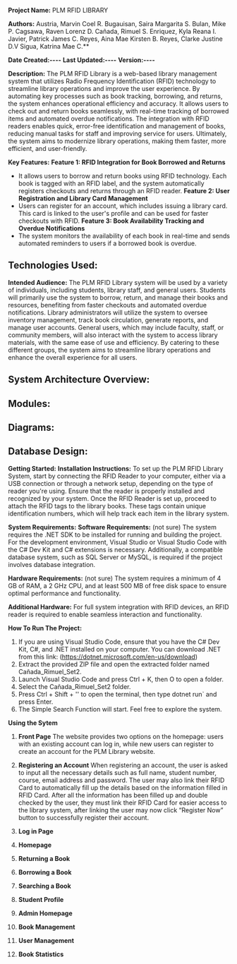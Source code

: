 **Project Name:** PLM RFID LIBRARY

**Authors:** 
          Austria, Marvin Coel R.
          Bugauisan, Saira Margarita S.
          Bulan, Mike P.
          Cagsawa, Raven Lorenz D.
          Cañada, Rimuel S.
          Enriquez, Kyla Reana I.
          Javier, Patrick James C.
          Reyes, Aina Mae Kirsten B.
          Reyes, Clarke Justine D.V
          Sigua, Katrina Mae C.**

**Date Created:----**
**Last Updated:----**
**Version:----**

**Description:** 
The PLM RFID Library is a web-based library management system that utilizes Radio Frequency Identification (RFID) technology to streamline library operations and improve the user experience.
By automating key processes such as book tracking, borrowing, and returns, the system enhances operational efficiency and accuracy. It allows users to check out and return books seamlessly, with
real-time tracking of borrowed items and automated overdue notifications. The integration with RFID readers enables quick, error-free identification and management of books, reducing manual tasks
for staff and improving service for users. Ultimately, the system aims to modernize library operations, making them faster, more efficient, and user-friendly.

**Key Features:**
**Feature 1: RFID Integration for Book Borrowed and Returns**
  - It allows users to borrow and return books using RFID technology. Each book is tagged with an RFID label, and the system automatically registers checkouts and returns through an RFID reader.
**Feature 2: User Registration and Library Card Management**
  - Users can register for an account, which includes issuing a library card. This card is linked to the user's profile and can be used for faster checkouts with RFID.
**Feature 3: Book Availability Tracking and Overdue Notifications**
  - The system monitors the availability of each book in real-time and sends automated reminders to users if a borrowed book is overdue.

**Technologies Used:**
-------------------- 

**Intended Audience:**
The PLM RFID Library system will be used by a variety of individuals, including students, library staff, and general users. Students will primarily use the system to borrow, return, and
manage their books and resources, benefiting from faster checkouts and automated overdue notifications. Library administrators will utilize the system to oversee inventory management, track
book circulation, generate reports, and manage user accounts. General users, which may include faculty, staff, or community members, will also interact with the system to access library materials,
with the same ease of use and efficiency. By catering to these different groups, the system aims to streamline library operations and enhance the overall experience for all users.


**System Architecture Overview:**
-------------------- 

**Modules:**
-------------------- 

**Diagrams:**
-------------------- 

**Database Design:**
-------------------- 


**Getting Started:**
**Installation Instructions:**
To set up the PLM RFID Library System, start by connecting the RFID Reader to your computer, either via a USB connection or through a network setup, depending on the type of reader you're using. 
Ensure that the reader is properly installed and recognized by your system. Once the RFID Reader is set up, proceed to attach the RFID tags to the library books. These tags contain unique 
identification numbers, which will help track each item in the library system. 

**System Requirements:**
**Software Requirements:** (not sure)
The system requires the .NET SDK to be installed for running and building the project. For the development environment, Visual Studio or Visual Studio Code with the C# Dev Kit and C# extensions is necessary. Additionally, a compatible database system, such as SQL Server or MySQL, is required if the project involves database integration.

**Hardware Requirements:** (not sure)
The system requires a minimum of 4 GB of RAM, a 2 GHz CPU, and at least 500 MB of free disk space to ensure optimal performance and functionality.

**Additional Hardware:**
For full system integration with RFID devices, an RFID reader is required to enable seamless interaction and functionality.

**How To Run The Project:**
1. If you are using Visual Studio Code, ensure that you have the C# Dev Kit, C#, and .NET installed on your computer. You can download .NET from this link: (https://dotnet.microsoft.com/en-us/download)
2. Extract the provided ZIP file and open the extracted folder named Cañada_Rimuel_Set2.
3. Launch Visual Studio Code and press Ctrl + K, then O to open a folder.
4. Select the Cañada_Rimuel_Set2 folder.
5. Press Ctrl + Shift + '' to open the terminal, then type dotnet run` and press Enter.
6. The Simple Search Function will start. Feel free to explore the system.


**Using the Sytem**
1. **Front Page**
The website provides two options on the homepage: users with an existing account can log in, while new users can register to create an account for the PLM Library website.

2. **Registering an Account**
When registering an account, the user is asked to input all the necessary details such as full name, student number, course, email address and password. The user may also link their RFID Card to automatically fill up the details based on the information filled in RFID Card. After all the information has been filled up and double checked by the user, they must link their RFID Card for easier access to the library system, after linking the user may now click “Register Now” button to successfully register their account. 

4. **Log in Page**
   
5. **Homepage**
   
6. **Returning a Book**
   
7. **Borrowing a Book**
    
8. **Searching a Book**
    
9. **Student Profile**
    
10. **Admin Homepage**
    
11. **Book Management**
    
12. **User Management**
    
13. **Book Statistics** 






